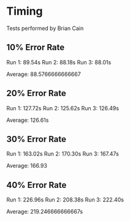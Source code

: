 # Timing

Tests performed by Brian Cain

## 10% Error Rate

Run 1: 89.54s 
Run 2: 88.18s
Run 3: 88.01s

Average: 88.5766666666667

## 20% Error Rate

Run 1: 127.72s 
Run 2: 125.62s 
Run 3: 126.49s 

Average: 126.61s

## 30% Error Rate

Run 1: 163.02s
Run 2: 170.30s
Run 3: 167.47s

Average: 166.93

## 40% Error Rate

Run 1: 226.96s 
Run 2: 208.38s 
Run 3: 222.40s 

Average: 219.246666666667s
